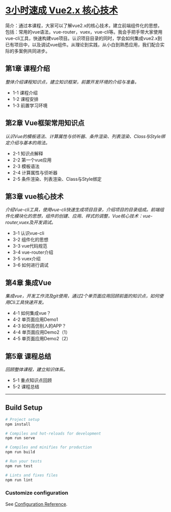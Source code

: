 # [3小时速成 Vue2.x 核心技术](https://www.imooc.com/learn/1091)
简介：通过本课程，大家可以了解vue2.x的核心技术，建立前端组件化的思想，包括：常用的vue语法，vue-router，vuex，vue-cli等。我会手把手带大家使用vue-cli工具，快速构建vue项目。认识项目目录的同时，学会如何集成vue2.x到已有项目中，以及调试vue组件。从理论到实践，从小白到熟悉应用，我们配合实际的多案例共同进步。

## 第1章 课程介绍
*整体介绍课程知识点，建立知识框架，前置开发环境的介绍与准备。*
- 1-1 课程介绍
- 1-2 课程安排
- 1-3 前置学习环境

## 第2章 Vue框架常用知识点
*认识Vue的模板语法、计算属性与侦听器、条件渲染、列表渲染、Class与Style绑定介绍与基本的用法。*
- 2-1 知识点解释
- 2-2 第一个vue应用
- 2-3 模板语法
- 2-4 计算属性与侦听器
- 2-5 条件渲染、列表渲染、Class与Style绑定

## 第3章 vue核心技术
*介绍Vue-cli工具，使用vue-cli快速生成项目目录，介绍项目的目录组成。前端组件化模块化的思想，组件的创建、应用、样式的调整，Vue核心技术：vue-router,vuex及开发调试。*
- 3-1 认识vue-cli
- 3-2 组件化的思想
- 3-3 vue代码规范
- 3-4 vue-router介绍
- 3-5 vuex介绍
- 3-6 如何进行调试

## 第4章 集成Vue
*集成vue，开发工作流及git使用，通过2个单页面应用回顾前面的知识点，如何使用Cli工具快速开发。*
- 4-1 如何集成vue？
- 4-2 单页面应用Demo1
- 4-3 如何高仿别人的APP？
- 4-4 单页面应用Demo2（1）
- 4-5 单页面应用Demo2（2）

## 第5章 课程总结
*回顾整体课程，建立知识体系。*
- 5-1 重点知识点回顾
- 5-2 课程总结
---
## Build Setup
``` bash
# Project setup
npm install

# Compiles and hot-reloads for development
npm run serve

# Compiles and minifies for production
npm run build

# Run your tests
npm run test

# Lints and fixes files
npm run lint
```

### Customize configuration
See [Configuration Reference](https://cli.vuejs.org/config/).
